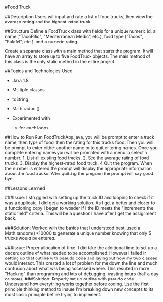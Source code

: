 #Food Truck

##Description
Users will input and rate a list of food trucks, then view the average rating and the highest-rated truck.

##Structure
Define a FoodTruck class with fields for a unique numeric id, a name ("TacoRific", "Mediterranean Medic", etc.), food type ("Tacos", "Falafel", etc.), and a numeric rating.

Create a separate class with a main method that starts the program. It will have an array to store up to five FoodTruck objects. The main method of this class is the only static method in the entire project.

##Topics and Technologies Used

  * Java 1.8

  * Multiple classes

  * toString

  * Math.radom()

  * Experimented with

      * for each loops

##How to Run
Run FoodTruckApp.java, you will be prompt to enter a truck name, then type of
food, then the rating for this trucks food. Then you will be prompt to enter either another name or to quit entering names. Once you complete entering names you will be prompted with a menu to select a number. 1. List all existing food trucks. 2. See the average rating of food trucks. 3. Display the highest-rated food truck. 4 Quit the program. When the number is entered the prompt will display the appropriate information about the food trucks. After quitting the program the prompt will say good bye.

##Lessons Learned

###Issue:
I struggled with setting up the truck ID and looping to check if it was a duplicate. I did get a working solution.  As I got a better and closer to a functioning copy I began to wonder if I the ID meets the "increments the static field" criteria. This will be a question I have after I get the assignment back.

###Solution:
Worked with the basics that I understood best, used a Math.random() *10000 to generate a unique number knowing that only 5 trucks would be entered.

###Issue:
Proper allocation of time. I did take the additional time to set up a decent outline of what needed to be accomplished. However I failed in setting up that outline with pseudo code and laying out how my two classes would interact. This created a lot of problem for me down the line and much confusion about what was being accessed where. This resulted in more "Hacking" than programing and lots of debugging, wasting hours (half a day or more).
###Solution:
Properly set up outline with pseudo code. Understand how everything works together before coding. Use the first principle thinking method to insure I'm breaking down new concepts to its most basic principle before trying to implement.
